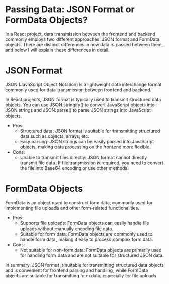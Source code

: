 # Passing Data: JSON Format or FormData Objects?

In a React project, data transmission between the frontend and backend commonly employs two different approaches: JSON format and FormData objects. There are distinct differences in how data is passed between them, and below I will explain these differences in detail.
# JSON Format
JSON (JavaScript Object Notation) is a lightweight data interchange format commonly used for data transmission between frontend and backend.

In React projects, JSON format is typically used to transmit structured data objects. You can use JSON.stringify() to convert JavaScript objects into JSON strings and JSON.parse() to parse JSON strings into JavaScript objects.

- Pros:
  - Structured data: JSON format is suitable for transmitting structured data such as objects, arrays, etc.
  - Easy parsing: JSON strings can be easily parsed into JavaScript objects, making data processing on the frontend more flexible.
- Cons: 
  - Unable to transmit files directly: JSON format cannot directly transmit file data. If file transmission is required, you need to convert the file into Base64 encoding or use other methods.
# FormData Objects
FormData is an object used to construct form data, commonly used for implementing file uploads and other form-related functionalities.
- Pros:
  - Supports file uploads: FormData objects can easily handle file uploads without manually encoding file data.
  - Suitable for form data: FormData objects are commonly used to handle form data, making it easy to process complex form data.
- Cons: 
  - Not suitable for non-form data: FormData objects are primarily used for handling form data and are not suitable for structured JSON data.

In summary, JSON format is suitable for transmitting structured data objects and is convenient for frontend parsing and 
handling, while FormData objects are suitable for transmitting form data, especially for file uploads. 
